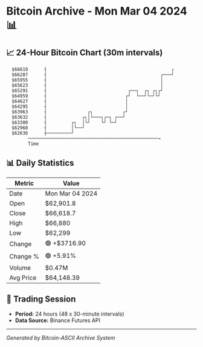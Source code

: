 # Bitcoin Archive - Mon Mar 04 2024 📊

## 📈 24-Hour Bitcoin Chart (30m intervals)

```
  $66619      ┤                                              ┌ 
  $66287      ┤                                          ┌───┘ 
  $65955      ┤                                          │     
  $65623      ┤                                          │     
  $65291      ┤                              ┌──┐  ┌┐ ┌┐┌┘     
  $64959      ┤                             ┌┘  └──┘└─┘└┘      
  $64627      ┤                             │                  
  $64295      ┤                             │                  
  $63963      ┤               ┌┐           ┌┘                  
  $63632      ┤             ┌┐│└───┐┌─┐ ┌──┘                   
  $63300      ┤         ┌┐  │└┘    └┘ └─┘                      
  $62968      ┤         │└──┘                                  
  $62636      ┼─────────┘                                      
        ────────────────────────────────────────────────→
        Time
```

## 📊 Daily Statistics

| Metric | Value |
|--------|-------|
| Date | Mon Mar 04 2024 |
| Open | $62,901.8 |
| Close | $66,618.7 |
| High | $66,880 |
| Low | $62,299 |
| Change | 🟢 +$3716.90 |
| Change % | 🟢 +5.91% |
| Volume | $0.47M |
| Avg Price | $64,148.39 |

## 📅 Trading Session

- **Period:** 24 hours (48 x 30-minute intervals)
- **Data Source:** Binance Futures API

---
*Generated by Bitcoin-ASCII Archive System*
